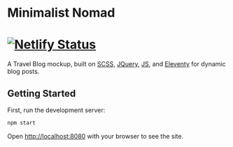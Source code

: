 # Minimalist Nomad
[![Netlify Status](https://api.netlify.com/api/v1/badges/7a47b2db-772c-4ec7-b5f5-28cabb3852b5/deploy-status)](https://app.netlify.com/sites/minimalistnomad/deploys)
==================================================

 A Travel Blog mockup, built on [SCSS], [JQuery], [JS], and [Eleventy] for dynamic blog posts.

[SCSS]: https://sass-lang.com/documentation/syntax
[JQuery]: https://jquery.com/
[JS]: https://www.javascript.com/
[Eleventy]: https://www.11ty.dev/

## Getting Started

First, run the development server:

```bash
npm start
```

Open [http://localhost:8080](http://localhost:8080) with your browser to see the site.
